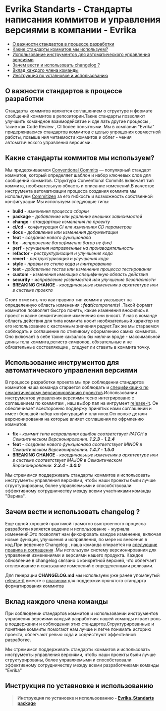 # Evrika Standarts - Стандарты написания коммитов и управления версиями в компании - Evrika

* [О важности стандартов в процессе разработки](#chapter1)
* [Какие стандарты коммитов мы используем?](#chapter2)
* [Использование инструментов для автоматического управления версиями](#chapter3)
* [Зачем вести и использовать changelog ?](#chapter4) 
* [Вклад каждого члена команды](#chapter5)
* [Инструкция по уставновке и использованию](#chapter6)

## О важности стандартов в процессе разработки <a name="chapter1"></a>

Стандарты коммитов являются соглашением о структуре и формате сообщений коммитов в репозитории.Такие стандарты позволяют улучшить командное взаимодейсвтие и сде
лать другие процессы , такие как Code Review , CI более понытными. Мы в компании "Evrika" придерживаемся стандартов коммитов с целью упрощения совместной работы, повыше ния читаемости коммитов и облег - чения автоматического управления версиями.

## Какие стандарты коммитов мы используем? <a name="chapter2"></a>

Мы придерживаемся [Conventional Commits](https://www.conventionalcommits.org/ru/v1.0.0/) — популярный стандарт коммитов, который определяет шаблон и набор ключевых слов для сообщений коммитов. Структура Conventional Commits включает тип коммита, необязательную область и описание изменений.В качестве инструмента автоматизации процесса создания коммита мы используем [Commitizen](https://commitizen-tools.github.io/commitizen/) за его гибкость и возможность собственной конфигурации Мы используем следующие типы: 

+ __build__ - *изменения процесса сборки*
+ __package__ - *добавление или удаление внешних зависимостей*
+ __change__ - *стандартные изменения по проекту*
+ __ci/cd__ - *конфигурация CI или изменения CD параметров*
+ __docs__ - *добавление или изменения документации*
+ __feat__ - *создание нового функционала*
+ __fix__ - *исправление багов(именно багов не фич)*
+ __perf__ - *улучшения направленные на производительность*
+ __refactor__ - *реструктуризация и улучшения кода*
+ __revert__ - *реструктуризация и улучшения кода*
+ __style__ -  *правки по стилю кода и линтированию*
+ __test__ - *добавление тестов или изменение процесса тестирования*
+ __custom__ - *изменения имеющие специфичную область действия*
+ __security__ - *исправление уязвимостей или улучшение безопасности*
+ __BREAKING CHANGE__ - *координальные изменения в архитектуре или в системе проекта*

Стоит отметить что как правило тип коммита указывает на определенную область изменения : *__feat__(components)* .Такой формат коммитов позволяет быстро понять, какие изменения вносились в проект и какие семантические изменения они вносят. У нас в команде область действия для типа коммита носит необязательный характер но его использование с кастомным значения радует.Так же мы стараемся соблюдать и соглашение по стиливому оформлению самих коммитов. Оно включает в себе такие какзалось бы мелочи вроде - максимальной длины тела коммита,регистр символов, обязательные и не обязательные состовляющие , следует ли ставить в коммита точку.

## Использование инструментов для автоматического управления версиями <a name="chapter3"></a>

В процессе разработки проекта мы  при соблюдении стандартов коммитов наша команда старается соблюдать и [спецификацию по семантическому версионированию проектов](https://semver.org/lang/ru/spec/v2.0.0.html).Использовании инструментов управления версиями тесно интегрировано с соглашением по коммитам , наш выбор пал на интрумент [release-it](https://github.com/release-it/release-it/tree/main). Он обеспечивает всесторонню поддержу принятых нами соглашений и имеет большой набор конфигураций и плагинов.Основные детали версионирования на которые влияет соглашения по офрмлению коммитов:

+ __fix__ - *коммит типа исправления ошибок соответствует PATCH в Cемантическом Версионировании. __1.2.3__ - __1.2.4__* 
+ __feat__ - *создание нового функционала соответствует MINOR в Cемантическом Версионировании. __1.4.7__ - __1.5.0__*
+  __BREAKING CHANGE__ - *координальные изменения в архитектуре или в системе соответствует MAJOR в Cемантическом Версионировании. __2.3.4__ - __3.0.0__*


Мы стремимся поддерживать стандарты коммитов и использовать инструменты управления версиями, чтобы наши проекты были лучше структурированы, более управляемыми и способствовали эффективному сотрудничеству между всеми участниками команды "Эврика".

## Зачем вести и использовать changelog ? <a name="chapter4"></a>

Еще одной хорошей практикой грамотно выстроенного процесса разработки является ведение и использование - журнала изменений.Это позволяет нам фиксировать каждое изменение, включая новые функции, улучшения и исправления, по мере их внесения в код.При ведениее Changelog , наша команда опирается на [следующие правила и соглашения](https://keepachangelog.com/ru/1.1.0/) .Мы используем систему версионирования для управления изменениями и версиями нашего продукта. Каждое обновление в changelog связано с конкретной версией, что облегчает отслеживание и связывание изменений с определенными релизами.

Для генерации __CHANGELOG.md__ мы используем уже ранее упомянутый [release-it](https://github.com/release-it/release-it/tree/main) вместе с [плагином](https://github.com/release-it/conventional-changelog) для поддержки прянятого стандарта форматирования коммитов

## Вклад каждого члена команды <a name="chapter5"></a>

При соблюдении стандартов коммитов и использовании инструментов управления версиями каждый разработчик нашей команды играет роль в поддержании и соблюдении этих стандартов.Структурированные и понятные коммиты помогают нам лучше и легче понимать историю проекта, облегчают ревью кода и содействуют эффективной разработке.

Мы стремимся поддерживать стандарты коммитов и использовать инструменты управления версиями, чтобы наши проекты были лучше структурированы, более управляемыми и способствовали эффективному сотрудничеству между всеми разработчиками команды "Evrika"

## Инструкция по уставновке и использованию <a name="chapter6"></a>

>  __Инструкция по установке и использованию - [Evrika_Standarts package](./MANUAL.md)__
